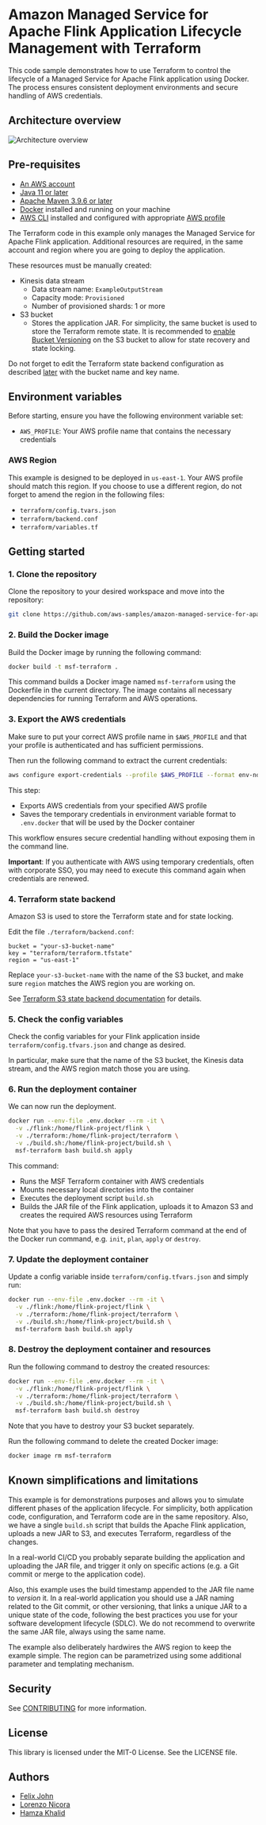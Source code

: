 # Amazon Managed Service for Apache Flink Application Lifecycle Management with Terraform

This code sample demonstrates how to use Terraform to control the lifecycle of a Managed Service for Apache Flink application using Docker. The process ensures consistent deployment environments and secure handling of AWS credentials.

## Architecture overview

![Architecture overview](resources/architecture_overview.png)

## Pre-requisites

* [An AWS account](https://console.aws.amazon.com/console/home?nc2=h_ct&src=header-signin)
* [Java 11 or later](https://docs.aws.amazon.com/corretto/latest/corretto-11-ug/downloads-list.html)
* [Apache Maven 3.9.6 or later](https://maven.apache.org/)
* [Docker](https://docs.docker.com/engine/install/) installed and running on your machine 
* [AWS CLI](https://docs.aws.amazon.com/cli/latest/userguide/getting-started-install.html) installed and configured with appropriate [AWS profile](https://docs.aws.amazon.com/cli/v1/userguide/cli-configure-files.html)

The Terraform code in this example only manages the Managed Service for Apache Flink application. Additional resources are required, in the same account and region where you are going to deploy the application. 

These resources must be manually created:
* Kinesis data stream
  * Data stream name: `ExampleOutputStream`
  * Capacity mode: `Provisioned`
  * Number of provisioned shards: 1 or more
* S3 bucket 
  * Stores the application JAR. For simplicity, the same bucket is used to store the Terraform remote state. It is recommended to [enable Bucket Versioning](https://developer.hashicorp.com/terraform/language/backend/s3) on the S3 bucket to allow for state recovery and state locking.

Do not forget to edit the Terraform state backend configuration as described [later](#4-terraform-state-backend) with the bucket name and key name.

## Environment variables

Before starting, ensure you have the following environment variable set:

- `AWS_PROFILE`: Your AWS profile name that contains the necessary credentials

### AWS Region 
This example is designed to be deployed in `us-east-1`. Your AWS profile should match this region. If you choose to use a different region, do not forget to amend the region in the following files:
* `terraform/config.tvars.json`
* `terraform/backend.conf`
* `terraform/variables.tf`

## Getting started

### 1. Clone the repository 

Clone the repository to your desired workspace and move into the repository:

```bash
git clone https://github.com/aws-samples/amazon-managed-service-for-apache-flink-lifecycle-management-terraform.git
```

### 2. Build the Docker image

Build the Docker image by running the following command:

```bash
docker build -t msf-terraform .
```

This command builds a Docker image named `msf-terraform` using the Dockerfile in the current directory. The image contains all necessary dependencies for running Terraform and AWS operations.

### 3. Export the AWS credentials

Make sure to put your correct AWS profile name in `$AWS_PROFILE` and that your profile is authenticated and has sufficient permissions.

Then run the following command to extract the current credentials:

```bash
aws configure export-credentials --profile $AWS_PROFILE --format env-no-export > .env.docker
```

This step:
- Exports AWS credentials from your specified AWS profile
- Saves the temporary credentials in environment variable format to `.env.docker`  that will be used by the Docker container

This workflow ensures secure credential handling without exposing them in the command line.

**Important**: If you authenticate with AWS using temporary credentials, often with corporate SSO, you may need to execute this command again when credentials are renewed.

### 4. Terraform state backend

Amazon S3 is used to store the Terraform state and for state locking. 

Edit the file `./terraform/backend.conf`:

```
bucket = "your-s3-bucket-name"
key = "terraform/terraform.tfstate"
region = "us-east-1"
```

Replace `your-s3-bucket-name` with the name of the S3 bucket, and make sure `region` matches the AWS region you are working on.

See [Terraform S3 state backend documentation](https://developer.hashicorp.com/terraform/language/backend/s3) for details.

### 5. Check the config variables

Check the config variables for your Flink application inside `terraform/config.tfvars.json` and change as desired. 

In particular, make sure that the name of the S3 bucket, the Kinesis data stream, and the AWS region match those you are using.

### 6. Run the deployment container

We can now run the deployment.

```bash
docker run --env-file .env.docker --rm -it \
  -v ./flink:/home/flink-project/flink \
  -v ./terraform:/home/flink-project/terraform \
  -v ./build.sh:/home/flink-project/build.sh \
  msf-terraform bash build.sh apply
```

This command:
- Runs the MSF Terraform container with AWS credentials
- Mounts necessary local directories into the container
- Executes the deployment script `build.sh`
- Builds the JAR file of the Flink application, uploads it to Amazon S3 and creates the required AWS resources using Terraform

Note that you have to pass the desired Terraform command at the end of the Docker run command, e.g. `init`, `plan`, `apply` or `destroy`.

### 7. Update the deployment container 

Update a config variable inside `terraform/config.tfvars.json` and simply run: 

```bash
docker run --env-file .env.docker --rm -it \
  -v ./flink:/home/flink-project/flink \
  -v ./terraform:/home/flink-project/terraform \
  -v ./build.sh:/home/flink-project/build.sh \
  msf-terraform bash build.sh apply
```

### 8. Destroy the deployment container and resources  

Run the following command to destroy the created resources: 
```bash
docker run --env-file .env.docker --rm -it \
  -v ./flink:/home/flink-project/flink \
  -v ./terraform:/home/flink-project/terraform \
  -v ./build.sh:/home/flink-project/build.sh \
  msf-terraform bash build.sh destroy
```

Note that you have to destroy your S3 bucket separately. 

Run the following command to delete the created Docker image:

```bash
docker image rm msf-terraform
```

## Known simplifications and limitations

This example is for demonstrations purposes and allows you to simulate different phases of the application lifecycle. For simplicity, both application code, configuration, and Terraform code are in the same repository. Also, we have a single `build.sh` script that builds the Apache Flink application, uploads a new JAR to S3, and executes Terraform, regardless of the changes.

In a real-world CI/CD you probably separate building the application and uploading the JAR file, and trigger it only on specific actions (e.g. a Git commit or merge to the application code).

Also, this example uses the build timestamp appended to the JAR file name to *version* it. In a real-world application you should use a JAR naming related to the Git commit, or other versioning, that links a unique JAR to a unique state of the code, following the best practices you use for your software development lifecycle (SDLC). We do not recommend to overwrite the same JAR file, always using the same name.

The example also deliberately hardwires the AWS region to keep the example simple.
The region can be parametrized using some additional parameter and templating mechanism.

## Security

See [CONTRIBUTING](CONTRIBUTING.md#security-issue-notifications) for more information.

## License

This library is licensed under the MIT-0 License. See the LICENSE file. 

## Authors

- [Felix John](https://github.com/Madabaru)
- [Lorenzo Nicora](https://github.com/nicusX)
- [Hamza Khalid](https://github.com/ihamzak)
